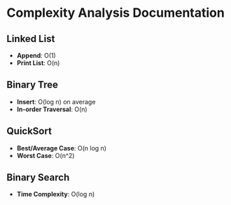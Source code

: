 # Complexity Analysis Documentation

## Linked List
- **Append**: O(1)
- **Print List**: O(n)

## Binary Tree
- **Insert**: O(log n) on average
- **In-order Traversal**: O(n)

## QuickSort
- **Best/Average Case**: O(n log n)
- **Worst Case**: O(n^2)

## Binary Search
- **Time Complexity**: O(log n)
